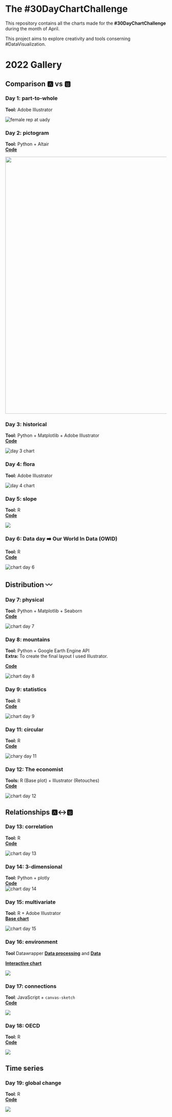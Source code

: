 # The #30DayChartChallenge
This repository contains all the charts made for the **#30DayChartChallenge** during the month of April.

This project aims to explore creativity and tools conserning #DataVisualization.

# 2022 Gallery
## Comparison :a: vs :b:
### Day 1: part-to-whole
**Tool:** Adobe Illustrator

![female rep at uady](./2022/day_01/Day_1_part-to-whole_es.png)

### Day 2: pictogram
**Tool:** Python + Altair  
[**Code**](https://github.com/isaacarroyov/30DayChartChallenge/blob/main/2022/day_02/30daychartchallenge_day2_pictogram.ipynb)

<img src="./2022/day_02/30daychartchallenge_day2_pictogram.png" width=800px>

### Day 3: historical
**Tool:** Python + Matplotlib + Adobe Illustrator  
[**Code**](https://github.com/isaacarroyov/30DayChartChallenge/blob/main/2022/day_03/30daychartchallenge_day_02_historical.ipynb)

![day 3 chart](./2022/day_03/30daychartchallenge_day_03_historical.png)

### Day 4: flora
**Tool:** Adobe Illustrator

![day 4 chart](./2022/day_04/30daychartchallenge_day_04_flora.png)

### Day 5: slope
**Tool:** R  
[**Code**](https://github.com/isaacarroyov/30DayChartChallenge/blob/main/2022/day_05/30daychartchallenge_day_05_slope.R)

![](./2022/day_05/30daychartchallenge_day_05_slope.png)

### Day 6: Data day :arrow_right: Our World In Data (OWID)
**Tool:** R  
[**Code**](https://github.com/isaacarroyov/30DayChartChallenge/blob/main/2022/day_06/30daychartchallenge_day_06_owid.R)

![chart day 6](./2022/day_06/30daychartchallenge_day_06_owid.png)

## Distribution :wavy_dash:

### Day 7: physical
**Tool:** Python + Matplotlib + Seaborn  
[**Code**](https://github.com/isaacarroyov/30DayChartChallenge/blob/main/2022/day_07/30daychartchallenge_day_07_physical.png)

![chart day 7](./2022/day_07/30daychartchallenge_day_07_physical.png)

### Day 8: mountains
**Tool:** Python + Google Earth Engine API  
**Extra:** To create the final layout I used Illustrator.

[**Code**](https://github.com/isaacarroyov/30DayChartChallenge/blob/main/2022/day_08/30daychartchallenge_day_07_physical.ipynb)

![chart day 8](./2022/day_08/30daychartchallenge_day_08_mountains_both.png)

### Day 9: statistics
**Tool:** R  
[**Code**](https://github.com/isaacarroyov/30DayChartChallenge/blob/main/2022/day_09/30daychartchallenge_day_09_statistics.R)

![chart day 9](./2022/day_09/30daychartchallenge_day_09_statistics_both.png)

### Day 11: circular
**Tool:** R  
[**Code**](https://github.com/isaacarroyov/30DayChartChallenge/blob/main/2022/day_11/30daychartchallenge_day_11_circular.R)

![chary day 11](./2022/day_11/30daychartchallenge_day_11_circular.png)

### Day 12: The economist
**Tools:** R (Base plot) + Illustrator (Retouches)  
[**Code**](https://github.com/isaacarroyov/30DayChartChallenge/blob/main/2022/day_12/30daychartchallenge_day_12_the_economist.R)

![chart day 12](./2022/day_12/30daychartchallenge_day_12_the_economist.png)

## Relationships :a::left_right_arrow::b:
### Day 13: correlation
**Tool:** R  
[**Code**](https://github.com/isaacarroyov/30DayChartChallenge/blob/main/2022/day_13/30daychartchallenge_day_13_correlation.R)

![chart day 13](./2022/day_13/30daychartchallenge_day_13_correlation.png)

### Day 14: 3-dimensional
**Tool:** Python + plotly  
[**Code**](https://github.com/isaacarroyov/30DayChartChallenge/blob/main/2022/day_14/30daychartchallenge_day_14_3-dimensional.py)  
![chart day 14](./2022/day_14/30daychartchallenge_day_14_3-dimensional.JPG)

### Day 15: multivariate
**Tool:** R + Adobe Illustrator  
[**Base chart**](https://github.com/isaacarroyov/30DayChartChallenge/blob/main/2022/day_15/30daychartchallenge_day_15_multivariate.R)

![chart day 15](./2022/day_15/30daychartchallenge_day_15_multivariate_english-01.png)

### Day 16: environment
**Tool** Datawrapper
[**Data processing**](https://github.com/isaacarroyov/30DayChartChallenge/blob/main/2022/day_16/30daychartchallenge_day_16_environment.R)
and [**Data**](https://raw.githubusercontent.com/isaacarroyov/30DayChartChallenge/main/2022/data/top15_countries_endemic_species_animals.csv)

[**Interactive chart**](https://www.datawrapper.de/_/PLdu1/)

![](./2022/day_16/30daychartchallenge_day_16_environment.png)

### Day 17: connections
**Tool**: JavaScript + `canvas-sketch`  
[**Code**](https://github.com/isaacarroyov/30DayChartChallenge/blob/main/2022/day_17/30daychartchallenge_day_17_connections.js)

![](./2022/day_17/30daychartchallenge_day_17_connections.png)

### Day 18: OECD
**Tool:** R  
[**Code**](https://github.com/isaacarroyov/30DayChartChallenge/blob/main/2022/day_18/30daychartchallenge_day_18_OECD.R)

![](./2022/day_18/30daychartchallenge_day_18_OECD.png)

## Time series 
### Day 19: global change
**Tool**: R  
[**Code**](https://github.com/isaacarroyov/30DayChartChallenge/blob/main/2022/day_19/30daychartchallenge_day_19_global_change.R)

![](./2022/day_19/30daychartchallenge_day_19_global_change.png)
